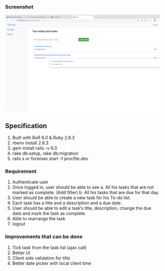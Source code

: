 ### Screenshot
![Image](https://raw.githubusercontent.com/sumanp/todo/master/tmp/screenshot.png)

## Specification
1. Built with RoR 6.0 & Ruby 2.6.3
2. rbenv install 2.6.3
3. gem install rails -v 6.0
4. rake db:setup, rake db:migration
5. rails s or foreman start -f procfile.dev


### Requirement
1. Authenticate user
2. Once logged in, user should be able to see
a. All his tasks that are not marked as complete. (Add filter)
b. All his tasks that are due for that day.
3. User should be able to create a new task for his To-do list.
4. Each task has a title and a description and a due date.
5. User should be able to edit a task’s title, description, change the due date and mark the
task as complete.
6. Able to rearrange the task
7. logout

### Improvements that can be done
1. Tick task from the task list (ajax call)
2. Better UI
3. Client side validation for title
4. Better date picker with local client time
